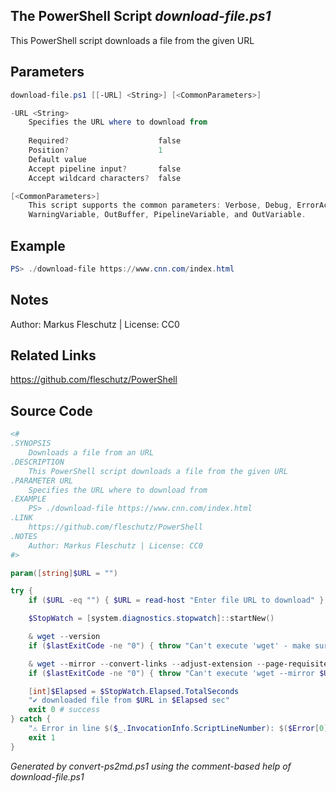 ## The PowerShell Script *download-file.ps1*

This PowerShell script downloads a file from the given URL

## Parameters
```powershell
download-file.ps1 [[-URL] <String>] [<CommonParameters>]

-URL <String>
    Specifies the URL where to download from
    
    Required?                    false
    Position?                    1
    Default value                
    Accept pipeline input?       false
    Accept wildcard characters?  false

[<CommonParameters>]
    This script supports the common parameters: Verbose, Debug, ErrorAction, ErrorVariable, WarningAction, 
    WarningVariable, OutBuffer, PipelineVariable, and OutVariable.
```

## Example
```powershell
PS> ./download-file https://www.cnn.com/index.html

```

## Notes
Author: Markus Fleschutz | License: CC0

## Related Links
https://github.com/fleschutz/PowerShell

## Source Code
```powershell
<#
.SYNOPSIS
	Downloads a file from an URL
.DESCRIPTION
	This PowerShell script downloads a file from the given URL
.PARAMETER URL
	Specifies the URL where to download from
.EXAMPLE
	PS> ./download-file https://www.cnn.com/index.html
.LINK
	https://github.com/fleschutz/PowerShell
.NOTES
	Author: Markus Fleschutz | License: CC0
#>

param([string]$URL = "")

try {
	if ($URL -eq "") { $URL = read-host "Enter file URL to download" }

	$StopWatch = [system.diagnostics.stopwatch]::startNew()

	& wget --version
	if ($lastExitCode -ne "0") { throw "Can't execute 'wget' - make sure wget is installed and available" }

	& wget --mirror --convert-links --adjust-extension --page-requisites --no-parent $URL --directory-prefix . --no-verbose
	if ($lastExitCode -ne "0") { throw "Can't execute 'wget --mirror $URL'" }

	[int]$Elapsed = $StopWatch.Elapsed.TotalSeconds
	"✔️ downloaded file from $URL in $Elapsed sec"
	exit 0 # success
} catch {
	"⚠️ Error in line $($_.InvocationInfo.ScriptLineNumber): $($Error[0])"
	exit 1
}
```

*Generated by convert-ps2md.ps1 using the comment-based help of download-file.ps1*
